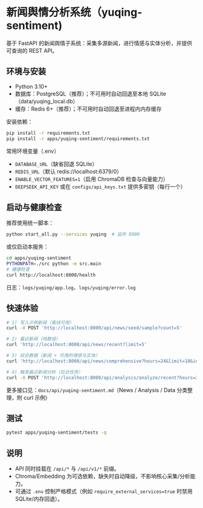 # 新闻舆情分析系统（yuqing-sentiment)

基于 FastAPI 的新闻舆情子系统：采集多源新闻，进行情感与实体分析，并提供可查询的 REST API。

## 环境与安装
- Python 3.10+
- 数据库：PostgreSQL（推荐）；不可用时自动回退至本地 SQLite（data/yuqing_local.db）
- 缓存：Redis 6+（推荐）；不可用时自动回退至进程内内存缓存

安装依赖：
```bash
pip install -r requirements.txt
pip install -r apps/yuqing-sentiment/requirements.txt
```

常用环境变量（.env）
- `DATABASE_URL`（缺省回退 SQLite）
- `REDIS_URL`（默认 redis://localhost:6379/0）
- `ENABLE_VECTOR_FEATURES=1`（启用 ChromaDB 检查与向量能力）
- `DEEPSEEK_API_KEY` 或在 `configs/api_keys.txt` 提供多密钥（每行一个）

## 启动与健康检查
推荐使用统一脚本：
```bash
python start_all.py --services yuqing  # 监听 8000
```
或仅启动本服务：
```bash
cd apps/yuqing-sentiment
PYTHONPATH=./src python -m src.main
# 健康检查
curl http://localhost:8000/health
```

日志：`logs/yuqing/app.log`、`logs/yuqing/error.log`

## 快速体验
```bash
# 1) 写入示例新闻（离线可用）
curl -X POST 'http://localhost:8000/api/news/seed/sample?count=5'

# 2) 最近新闻（纯数组）
curl 'http://localhost:8000/api/news/recent?limit=5'

# 3) 综合数据（新闻 + 可用的情感与实体）
curl 'http://localhost:8000/api/news/comprehensive?hours=24&limit=10&include_entities=true'

# 4) 触发最近新闻分析（后台任务）
curl -X POST 'http://localhost:8000/api/analysis/analyze/recent?hours=24&limit=50'
```

更多接口见：`docs/api/yuqing-sentiment.md`（News / Analysis / Data 分类整理，附 curl 示例）

## 测试
```bash
pytest apps/yuqing-sentiment/tests -q
```

## 说明
- API 同时挂载在 `/api/*` 与 `/api/v1/*` 前缀。
- Chroma/Embedding 为可选依赖，缺失时自动降级，不影响核心采集/分析能力。
- 可通过 `.env` 控制严格模式（例如 `require_external_services=true` 时禁用 SQLite/内存回退）。

